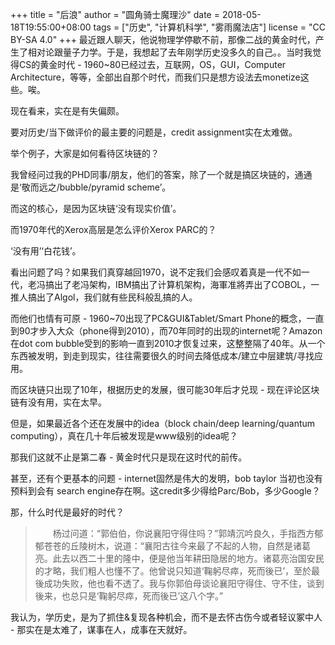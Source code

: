 +++
title = "后浪"
author = "圆角骑士魔理沙"
date = 2018-05-18T19:55:00+08:00
tags = ["历史", "计算机科学", "雾雨魔法店"]
license = "CC BY-SA 4.0"
+++
最近跟人聊天，他说物理学停歇不前，那像二战的黄金时代，产生了相对论跟量子力学。于是，我想起了去年刚学历史没多久的自己。。当时我觉得CS的黄金时代 - 1960~80已经过去，互联网，OS，GUI，Computer Architecture，等等，全部出自那个时代，而我们只是想方设法去monetize这些。唉。

  


现在看来，实在是有失偏颇。

要对历史/当下做评价的最主要的问题是，credit assignment实在太难做。

  


举个例子，大家是如何看待区块链的？

我曾经问过我的PHD同事/朋友，他们的答案，除了一个就是搞区块链的，通通是‘敬而远之/bubble/pyramid scheme’。

而这的核心，是因为区块链‘没有现实价值’。

  


而1970年代的Xerox高层是怎么评价Xerox PARC的？

‘没有用’‘白花钱’。

  


看出问题了吗？如果我们真穿越回1970，说不定我们会感叹着真是一代不如一代，老冯搞出了老冯架构，IBM搞出了计算机架构，海軍准將弄出了COBOL，一推人搞出了Algol，我们就有些民科般乱搞的人。

  


而他们也情有可原 - 1960~70出现了PC&GUI&Tablet/Smart Phone的概念，一直到90才步入大众（phone得到2010），而70年同时的出现的internet呢？Amazon在dot com bubble受到的影响一直到2010才恢复过来，这整整隔了40年。从一个东西被发明，到走到现实，往往需要很久的时间去降低成本/建立中层建筑/寻找应用。

  


而区块链只出现了10年，根据历史的发展，很可能30年后才兑现 - 现在评论区块链有没有用，实在太早。

但是，如果最近各个还在发展中的idea（block chain/deep learning/quantum computing），真在几十年后被发现是www级别的idea呢？

  


那我们这就不止是第二春 - 黄金时代只是现在这时代的前传。

  


甚至，还有个更基本的问题 - internet固然是伟大的发明，bob taylor 当初也没有预料到会有 search engine存在啊。这credit多少得给Parc/Bob，多少Google？

  


那，什么时代是最好的时代？

 > 
 > 　　杨过问道：“郭伯伯，你说襄阳守得住吗？”郭靖沉吟良久，手指西方郁郁苍苍的丘陵树木，说道：“襄阳古往今来最了不起的人物，自然是诸葛亮。此去以西二十里的隆中，便是他当年耕田隐居的地方。诸葛亮治国安民的才略，我们粗人也懂不了。他曾说只知道‘鞠躬尽瘁，死而後已’，至於最後成功失败，他也看不透了。我与你郭伯母谈论襄阳守得住、守不住，谈到後来，也总只是‘鞠躬尽瘁，死而後已’这八个字。”

  


我认为，学历史，是为了抓住&复现各种机会，而不是去怀古伤今或者轻议冢中人 - 那实在是太难了，谋事在人，成事在天就好。
